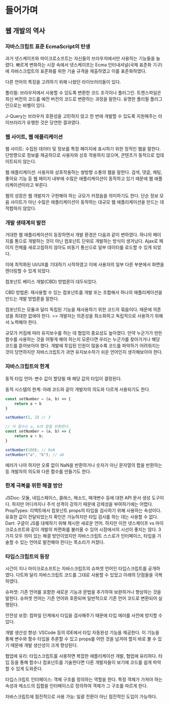 # 들어가며

## 웹 개발의 역사

### 자바스크립트 표준 EcmaScript의 탄생
과거 넷스케이프와 마이크로소프트는 자신들의 브라우저에서만 사용하는 기능들을 늘렸다. 빠르게 변화하는 시장 속에서 넷스케이프는 Ecma 인터내셔널(국제 표준화 기구)에 자바스크립트의 표준화를 위한 기술 규격을 제출하였고 이를 표준화하였다.

다른 언어의 특징을 고려하기 위해 나왔던 라이브러리들이 있다.

폴리필: 브라우저에서 사용할 수 있도록 변환한 코드 조각이나 플러그인. 트랜스파일은 최신 버전의 코드를 예전 버전의 코드로 변환하는 과정을 말한다. 유명한 폴리필 플러그인으로는 바벨이 있다.

J-Query는 브라우저 호환성을 고민하지 않고 한 번에 개발할 수 있도록 지원해주는 라이브러리가 유행한 것은 당연한 결과였다.

### 웹 사이트, 웹 애플리케이션
웹 사이트: 수집된 데이터 및 정보를 특정 페이지에 표시하기 위한 정적인 웹을 말한다. 단방향으로 정보를 제공하므로 사용자와 상호 작용하지 않으며, 콘텐츠가 동적으로 업데이트되지 않는다.

웹 애플리케이션: 사용자와 상호작용하는 쌍방향 소통의 웹을 말한다. 검색, 댓글, 채팅, 좋아요 기능 등 웹 페이지 내부에 수많은 애플리케이션이 동작하고 있기 때문에 웹 애플리케이션이라고 부른다.

웹의 성장은 웹 개발자가 구현해야 하는 규모가 커졌음을 의미하기도 한다. 단순 정보 모음 사이트가 아닌 수많은 애플리케이션이 동작하는 대규모 웹 애플리케이션을 만드는 데 적합하지 않았다.

### 개발 생태계의 발전
거대한 웹 애플리케이션이 등장하면서 개발 환경은 다음과 같이 변하였다. 하나의 페이지를 통으로 개발하는 것이 아닌 컴포넌트 단위로 개발하는 방식이 생겨났다. Ajax로 페이지 전체를 새로고침하지 않아도 비동기 통신으로 일부 데이터를 로드할 수 있게 되었다.

이에 최적화된 UI/UX를 기대하기 시작하였고 이에 사용자의 일부 다른 부분에서 화면을 렌더링할 수 있게 되었다.

컴포넌트 베이스 개발(CBD) 방법론이 대두되었다.

CBD 방법론: 재사용할 수 있는 컴포넌트를 개발 또는 조합해서 하나의 애플리케이션을 만드는 개발 방법론을 말한다.

컴포넌트는 모듈과 달리 독립된 기능을 재사용하기 위한 코드의 묶음이다. 때문에 의존성을 최대한 없애야 한다. => 개발자는 의존성을 최소화하고 독립적으로 사용하기 위해서 노력해야 한다.

규모가 커짐에 따라 유지보수를 하는 데 협업의 중요성도 높아졌다. 만약 누군가가 만든 함수를 사용하는 것을 어떻게 해야 하는지 모른다면 우리는 누군가를 찾아가거나 해당 코드를 뜯어보아야 했다. 개발에 투입된 인원이 많을수록 코드를 파악하기 어려워지는 것이 당연하지만 자바스크립트가 과연 유지보수하기 쉬운 언어인지 생각해보아야 한다.

### 자바스크립트의 한계
동적 타입 언어: 변수 값이 할당될 때 해당 값의 타입이 결정된다.

동적 시스템의 한계: 아래 코드와 같이 개발자의 의도와 다르게 사용되기도 한다.

```Javascript
const setNumber = (a, b) => {
    return a + b
}

setNumber(1, 2) // 3
```

```Javascript
// 이 함수는 a, b의 합을 반환한다.
const setNumber = (a, b) => {
    return a + b;
}

setNumber(100); // NaN
setNumber("a", "b"); // ab
```
에러가 나야 하지만 오류 없이 NaN을 반환하거나 숫자가 아닌 문자열의 합을 반환하는 등 개발자의 의도와 다른 함수를 만들기도 한다.

### 한계 극복을 위한 해결 방안
JSDoc: 모듈, 네임스페이스, 클래스, 메소드, 매개변수 등에 대한 API 문서 생성 도구이다. 하지만 어디까지나 주석 성격이 강하기 때문에 강제성을 부여하기에는 어렵다.
PropTypes: 리액트에서 컴포넌트 props의 타입을 검사하기 위해 사용하는 속성이다. 유효한 값이 전달되었는지 확인은 가능하지만 타입 검사를 하는 데는 사용할 수 없다.
Dart: 구글이 JS를 대체하기 위해 제시한 새로운 언어. 하지만 이전 넷스케이프 vs 마이크로소프트와 같이 개발의 파편화를 불러올 수 있어 시장에서의 시선이 좋지는 않다.
3가지 모두 의미 있는 해결 방안이었지만 자바스크립트 스스로가 인터페이스, 타입을 기술할 수 있는 언어로 발전해야 한다는 목소리가 커졌다.

### 타입스크립트의 등장
시간이 지나 마이크로소프트는 자바스크립트의 슈퍼셋 언어인 타입스크립트를 공개하였다. 다트와 달리 자바스크립트 코드를 그대로 사용할 수 있었고 아래의 단점들을 극복하였다.

슈퍼셋: 기존 언어를 포함한 새로운 기능과 문법을 추가하여 보완하거나 향상하는 것을 말한다. 슈퍼셋 언어는 기존 언어와 호환되며 일반적으로 기존 언어 코드로 변환되어 실행된다.

안전성 보장: 컴파일 단계에서 타입을 검사해주기 때문에 타입 에러를 사전에 방지할 수 있다.

개발 생산성 향상: VSCode 등의 IDE에서 타입 자동완성 기능을 제공한다. 이 기능을 통해 변수와 함수 타입을 추론할 수 있고 props를 어떤 것을 넘겨야 할지 바로 볼 수 있기 때문에 개발 생산성이 크게 향상된다.

협업에 유리: 타입스크립트를 사용하면 복잡한 애플리케이션 개발, 협업에 유리하다. 타입 등을 통해 함수나 컴포넌트를 기술한다면 다른 개발자들이 보기에 코드를 쉽게 파악할 수 있게 도와준다.

타입스크립트 인터페이스: 객체 구조를 정의하는 역할을 한다. 특정 객체가 가져야 하는 속성과 메소드의 집합을 인터페이스로 정의하여 객체가 그 구조를 따르게 한다.

자바스크립트에 점진적으로 사용 가능: 일괄 전환이 아닌 점진적인 도입이 가능하다.
